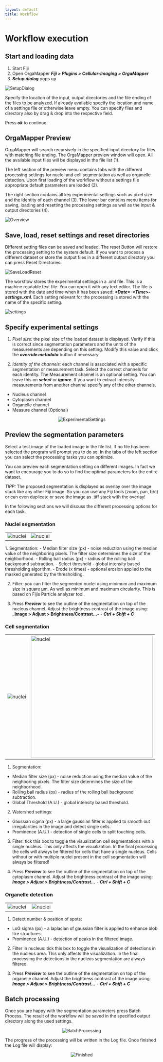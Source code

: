 ```yaml
---
layout: default
title: Workflow
---
```


# Workflow execution

## Start and loading data
1. Start Fiji
2. Open OrgaMapper
    **_Fiji > Plugins > Cellular-Imaging > OrgaMapper_**
3. **_Setup dialog_** pops up

<img src="../images/SetupDialog.png" alt="SetupDialog" class="inline"/>

Specify the location of the input, output directories and the file ending of the files to be analyzed. If already available specify the location and name of a settings file  or otherwise leave empty. You can specify files and directory also by drag & drop into the respective field.

Press **_ok_** to continue.


## OrgaMapper Preview

OrgaMapper will search recursively in the specified input directory for files with matching file ending. The OrgaMapper preview window will open. All the available input files will be displayed in the file list (1).

The left section of the preview menu contains tabs with the different processing settings for nuclei and cell segmentation as well as organelle detection. Upon first loading of the workflow without a settings file appropriate default parameters are loaded (2).

The right section contains all key experimental settings such as pixel size and the identity of each channel (3).
The lower bar contains menu items for saving, loading and resetting the processing settings as well as the input & output directories (4).

<img src="../images/Overview.png" alt="Overview" class="inline"/>

## Save, load, reset settings and reset directories

Different setting files can be saved and loaded. The reset Button will restore the processing setting to the system default. If you want to process a different dataset or store the output files in a different output directory you can press Reset Directories:

<img src="../images/SaveLoadReset.png" alt="SaveLoadReset" class="inline"/>

The workflow stores the experimental settings in a .xml file. This is a machine readable text file. You can open it with any text editor. The file is stored with the date and time when it has been saved: **_\<Date\>\-\<Time\>\-settings.xml_**. Each setting relevant for the processing is stored with the name of the specific setting.

<img src="../images/settings.png" alt="settings" class="inline"/>

## Specify experimental settings

1. *Pixel size:* the pixel size of the loaded dataset is displayed. Verify if this is correct since segmentation parameters and the units of the measurements are depending on this setting. Modify this value and click the **_override metadata_** button if necessary.

2. *Identity of the channels:* each channel is associated with a specific segmentation or measurement task. Select the correct channels for each identity. The Measurement channel is an optional setting. You can leave this on **_select_** or **_ignore_**. If you want to extract intensity measurements from another channel specify any of the other channels.
  - Nucleus channel
  - Cytoplasm channel
  - Organelle channel
  - Measure channel (Optional)

<p align="center">
  <img src="../images/ExperimentalSettings.png" alt="ExperimentalSettings">
</p>

## Preview the segmentation parameters


Select a test image of the loaded image in the file list. If no file has been selected the program will prompt you to do so. In the tabs of the left section you can select the processing tasks you can optimize.

You can preview each segmentation setting on different images. In fact we want to encourage you to do so to find the optimal parameters for the entire dataset.

*TIPP:* The proposed segmentation is displayed as overlay over the image stack like any other Fiji image. So you can use any Fiji tools (zoom, pan, b/c) or can even duplicate or save the image as .tiff stack with the overlay!

In the following sections we will discuss the different processing options for each task.

### Nuclei segmentation
<table>
  <tr>
    <td><img src="../images/preview/nuclei.png" alt="nuclei" ></td>
    <td><img src="../images/preview/Nuc_HeLa_scr_S8-1.png" alt="nuclei"></td>
  </tr>
</table>
1. Segmentation:
  - Median filter size (px) - noise reduction using the median value of the neighboring pixels. The filter size determines the size of the neighborhood.
  - Rolling ball radius (px) - radius of the rolling ball background subtraction.
  - Select threshold - global intensity based thresholding algorithm.
  - Erode (x times) - optional erosion applied to the masked generated by the thresholding.

2. Filter: you can filter the segmented nuclei using minimum and maximum size in square µm. As well as minimum and maximum circularity. This is based on Fijis Particle analyzer tool.

3. Press **_Preview_** to see the outline of the segmentation on top of the nucleus channel. Adjust the brightness contrast of the image using:
**_Image > Adjust > Brightness/Contrast...-** - **_Ctrl + Shift + C_**

### Cell segmentation
<table>
  <td><img src="../images/preview/cells.png" alt="nuclei"></td>
  <td><img src="../images/preview/Cell_HeLa_scr_S8.png" alt="nuclei" width="400"></td>
</table>

1. Segmentation:
  - Median filter size (px) - noise reduction using the median value of the neighboring pixels. The filter size determines the size of the neighborhood.
  - Rolling ball radius (px) - radius of the rolling ball background subtraction.
  - Global Threshold (A.U.) - global intensity based threshold.

2. Watershed settings:
  - Gaussian sigma (px) - a large gaussian filter is applied to smooth out irregularities in the image and detect single cells.
  - Prominence (A.U.) - detection of single cells to split touching cells.

3. Filter: tick this box to toggle the visualization cell segmentations with a single nucleus. This only affects the visualization. In the final processing the cells will always be filtered for cells that have a single nucleus. Cells without or with multiple nuclei present in the cell segmentation will always be filtered!

4. Press **_Preview_** to see the outline of the segmentation on top of the cytoplasm channel.
Adjust the brightness contrast of the image using:
**_Image > Adjust > Brightness/Contrast..._** - **_Ctrl + Shift + C_**

### Organelle detection
<table>
  <td><img src="../images/preview/organelles.png" alt="nuclei" align="left"></td>
  <td><img src="../images/preview/Orga_HeLa_scr_S8-1.png" alt="nuclei"></td>
</table>

1. Detect number & position of spots:
  - LoG sigma (px) - a laplacian of gaussian filter is applied to enhance blob like structures.
  - Prominence (A.U.) - detection of peaks in the filtered image.

2. Filter in nucleus: tick this box to toggle the visualization of detections in the nucleus area. This only affects the visualization. In the final processing the detections in the nucleus segmentation are always filtered.

3. Press **_Preview_** to see the outline of the segmentation on top of the organelle channel.
Adjust the brightness contrast of the image using:
**_Image > Adjust > Brightness/Contrast..._** - **_Ctrl + Shift + C_**


## Batch processing

Once you are happy with the segmentation parameters press Batch Process. The result of the workflow will be saved in the specified output directory along the used settings.

<p align="center">
  <img src="../images/BatchProcess.png" alt="BatchProcessing">
</p>

The progress of the processing will be written in the Log file. Once finished the Log file will display:

<p align="center">
  <img src="../images/Finished.png" alt="Finished">
</p>
